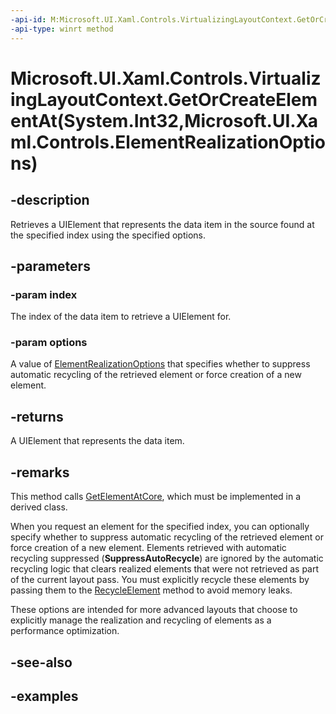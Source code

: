 ```yaml
---
-api-id: M:Microsoft.UI.Xaml.Controls.VirtualizingLayoutContext.GetOrCreateElementAt(System.Int32,Microsoft.UI.Xaml.Controls.ElementRealizationOptions)
-api-type: winrt method
---
```


# Microsoft.UI.Xaml.Controls.VirtualizingLayoutContext.GetOrCreateElementAt(System.Int32,Microsoft.UI.Xaml.Controls.ElementRealizationOptions)

<!--
public Windows.UI.Xaml.UIElement GetOrCreateElementAt (int index, Microsoft.UI.Xaml.Controls.ElementRealizationOptions options);
-->

## -description

Retrieves a UIElement that represents the data item in the source found at the specified index using the specified options.

## -parameters

### -param index

The index of the data item to retrieve a UIElement for.

### -param options

A value of [ElementRealizationOptions](elementrealizationoptions.md) that specifies whether to suppress automatic recycling of the retrieved element or force creation of a new element.

## -returns

A UIElement that represents the data item.

## -remarks

This method calls [GetElementAtCore](virtualizinglayoutcontext_getelementatcore_759923575.md), which must be implemented in a derived class.

When you request an element for the specified index, you can optionally specify whether to suppress automatic recycling of the retrieved element or force creation of a new element. Elements retrieved with automatic recycling suppressed (**SuppressAutoRecycle**) are ignored by the automatic recycling logic that clears realized elements that were not retrieved as part of the current layout pass. You must explicitly recycle these elements by passing them to the [RecycleElement](virtualizinglayoutcontext_recycleelement_37257770.md) method to avoid memory leaks.

These options are intended for more advanced layouts that choose to explicitly manage the realization and recycling of elements as a performance optimization.

## -see-also

## -examples

